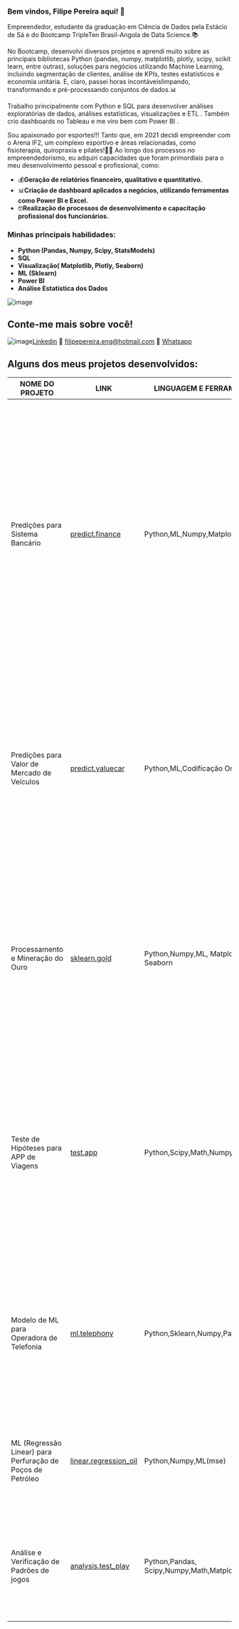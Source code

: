 ### Bem vindos, Filipe Pereira aqui! 👋

Empreendedor, estudante da graduação em Ciência de Dados pela Estácio de Sá e do Bootcamp TripleTen Brasil-Angola de Data Science.📚

No Bootcamp, desenvolvi diversos projetos e aprendi muito sobre as principais bibliotecas Python (pandas, numpy, matplotlib, plotly, scipy, scikit learn, entre outras),
soluções para negócios utilizando Machine Learning, incluindo segmentação de clientes, análise de KPIs, testes estatísticos e economia unitária. E, claro, passei horas incontáveis ​​limpando, transformando e pré-processando conjuntos de dados.📊

Trabalho principalmente com Python e SQL para desenvolver análises exploratórias de dados, análises estatísticas, visualizações e ETL . Também crio dashboards no Tableau e me viro bem com Power BI .

Sou apaixonado por esportes!!! Tanto que, em 2021 decidi empreender com o Arena IF2, um complexo esportivo e 
áreas relacionadas, como fisioterapia, quiropraxia e pilates!🏋️‍♂️
Ao longo dos processos no empreendedorismo, eu adquiri capacidades que foram primordiais para o meu desenvolvimento pessoal e profissional, como:

* 💰**Geração de relatórios financeiro, qualitativo e quantitativo.**
* 📊**Criação de dashboard aplicados a negócios, utilizando ferramentas como Power BI e Excel.**
* 🤓**Realização de processos de desenvolvimento e capacitação profissional dos funcionários.**


### Minhas principais habilidades:
* **Python (Pandas, Numpy, Scipy, StatsModels)**
* **SQL**
* **Visualização( Matplotlib, Plotly, Seaborn)**
* **ML (Sklearn)**
* **Power BI**
* **Análise Estatística dos Dados**

 ![image](https://github.com/fp-costa91/fp-costa91/assets/128493989/688d1794-5990-4839-b4c5-52c75ff6fd67)



## Conte-me mais sobre você!

![image](https://github.com/fp-costa91/fp-costa91/assets/128493989/6aa64bee-042f-475f-b50f-7485278d7251)[Linkedin](https://www.linkedin.com/in/filipe-pereira-b79953284/)
📧 [filipepereira.eng@hotmail.com](filipepereira.eng@hotmail.com)
📲 [Whatsapp](https://whats.link/filipepereirads)


## Alguns dos meus projetos desenvolvidos:

| NOME DO PROJETO |   LINK    |   LINGUAGEM E FERRAMENTAS  |                    OBSERVAÇÃO                     |
| --------------- | --------- | ------------ | ------------------------------------------------- |
| Predições para Sistema Bancário | [predict.finance](https://github.com/fp-costa91/predict.sistema_financeiro) | Python,ML,Numpy,Matplotlib | O objetivo deste projeto é prever se um determinado cliente deixará o banco em breve.Para a análise dos dados, desenvolvimento e criação neste projeto, é utilizado além do Pandas, o Matplotlib, Numpy e informações de modelos de Machine Learning (sklearn) para encontrar o melhor resultado. Balanceamento do conjunto de dados, utilizando uma amostra reduzida para exemplificar o problema de desequilíbrio de classes.Criação e desenvolvimento do modelo de melhor desempenho. |
| Predições para Valor de Mercado de Veículos | [predict.valuecar](https://github.com/fp-costa91/predict_value_car) | Python,ML,Codificação Ordinal | Desenvolvimento de um aplicativo de venda de veículos para atrair novos clientes.É realizada a visualização, tratamento e análise de dados, utilizando a biblioteca Pandas. Desenvolvimento de aprendizado de máquina (sklearning, Gradient Boosting), para a criação de um modelo que determina com qualidade e velocidade o valor do mercado do veículo |
| Processamento e Mineração do Ouro | [sklearn.gold](https://github.com/fp-costa91/mineracao_ouro) | Python,Numpy,ML, Matplotlib, Seaborn | Criação e desenvolvimento de um modelo (Machine Learning), capaz de prever a quantidade de ouro puro extraído do minério, utilizando informações do banco de dados. Tratamento e Análise de dados. Criação de um modelo de máquina capaz de otimizar a produção e geração de relatórios utilizando gráficos.|
| Teste de Hipóteses para APP de Viagens | [test.app](https://github.com/fp-costa91/hipoteses_appviagens) | Python,Scipy,Math,Numpy,Matplotlib | Criação de teste de hipóteses para um aplicativo de viagens. Verifique se em um determinado dia com condições adversas, a duração das viagens sofrem alterações. Realizei o tratamento, enriquecimento e análise de dados. Geração de gráficos utilizando Matplotlib para visualização. Após os processos, apliquei o teste de hipóteses (Scipy) e a elaboração de relatórios.|
| Modelo de ML para Operadora de Telefonia | [ml.telephony](https://github.com/fp-costa91/operadora.telefonia) | Python,Sklearn,Numpy,Pandas| O objetivo do trabalho é desenvolver um modelo com a maior precisão possível, capaz de analisar o comportamento do usuário e recomendar planos de acordo com cada perfil. Modelos aplicados: Floresta Aleatória,Regressão Logística e Árvore de Decisão.|
| ML (Regressão Linear) para Perfuração de Poços de Petróleo | [linear.regression_oil](https://github.com/fp-costa91/regressao.linear_petroleo) | Python,Numpy,ML(mse) | O trabalho realizado tem o objetivo de criar um modelo que seja capaz de prever os melhores locais para a perfuração de poços de petróleo. Modelo utilizado; Regressão Linear. |
| Análise e Verificação de Padrões de jogos | [analysis.test_play](https://github.com/fp-costa91/analise_jogos) | Python,Pandas, Scipy,Numpy,Math,Matplotlib | Neste projeto, analisei e tratei os dados para estudar padrões que avaliam o sucesso dos jogos ao longos dos anos. Também, foi aplicato **TESTEs DE HIPÓTESES** para fins de comparação entre categorias.|









